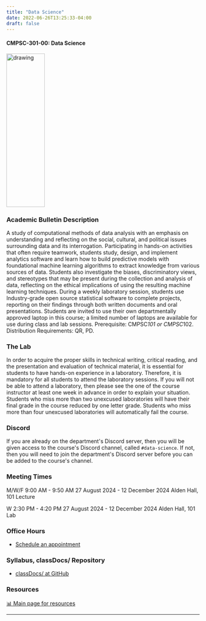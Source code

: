 ```yaml
---
title: "Data Science"
date: 2022-06-26T13:25:33-04:00
draft: false
---
```

#### CMPSC-301-00: Data Science

<img src="/images/dataanalytics/volcano.png" alt="drawing" width="100" height="400"/>


### Academic Bulletin Description

A study of computational methods of data analysis with an emphasis on understanding and reflecting on the social, cultural, and political issues surrounding data and its interrogation. Participating in hands-on activities that often require teamwork, students study, design, and implement analytics software and learn how to build predictive models with foundational machine learning algorithms to extract knowledge from various sources of data. Students also investigate the biases, discriminatory views, and stereotypes that may be present during the collection and analysis of data, reflecting on the ethical implications of using the resulting machine learning techniques. During a weekly laboratory session, students use Industry-grade open source statistical software to complete projects, reporting on their findings through both written documents and oral presentations. Students are invited to use their own departmentally approved laptop in this course; a limited number of laptops are available for use during class and lab sessions. Prerequisite: CMPSC*101 or CMPSC*102. Distribution Requirements: QR, PD.

### The Lab

In order to acquire the proper skills in technical writing, critical reading, and the presentation and evaluation of technical material, it is essential for students to have hands-on experience in a laboratory. Therefore, it is mandatory for all students to attend the laboratory sessions. If you will not be able to attend a laboratory, then please see the one of the course instructor at least one week in advance in order to explain your situation. Students who miss more than two unexcused laboratories will have their final grade in the course reduced by one letter grade. Students who miss more than four unexcused laboratories will automatically fail the course.

### Discord

If you are already on the department's Discord server, then you will be given access to the course's Discord channel, called `#data-science`. If not, then you will need to join the department's Discord server before you can be added to the course's channel.

### Meeting Times

M/W/F 9:00 AM - 9:50 AM
27 August 2024 - 12 December 2024
Alden Hall, 101 Lecture

W 2:30 PM - 4:20 PM
27 August 2024 - 12 December 2024
Alden Hall, 101 Lab

### Office Hours

* [Schedule an appointment](/contactandabout/)


### Syllabus, classDocs/ Repository

* <a href="https://github.com/AlleghenyCollege-CIS-301-F2024/classDocs" target="_blank">classDocs/ at GitHub</a>

<!-- ### Grade book Repository!
* <a href="" target="_blank">Gradebook Repository</a>
 -->

### Resources

[:bar_chart: Main page for resources](/resources/) 

---

<!-- ### Ungraded Class Activities

 + [:sparkles: Activity 01](/base/dataanalytics/activity01) -->
